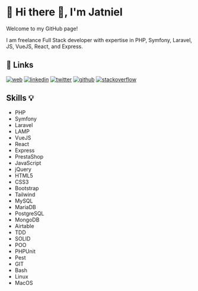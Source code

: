 # 🚀 Hi there 👋, I'm Jatniel
Welcome to my GitHub page!

I am freelance Full Stack developer with expertise in PHP, Symfony, Laravel, JS, VueJS, React, and Express. 

## 🔗 Links
[![web](https://img.shields.io/badge/my_web-000?style=for-the-badge&logo=ko-fi&logoColor=white)](https://jatniel.dev/)
[![linkedin](https://img.shields.io/badge/linkedin-0A66C2?style=for-the-badge&logo=linkedin&logoColor=white)](https://fr.linkedin.com/in/jatniel)
[![twitter](https://img.shields.io/badge/twitter-1DA1F2?style=for-the-badge&logo=twitter&logoColor=white)](https://twitter.com/jatnieldev)
[![github](https://img.shields.io/badge/github-007096?style=for-the-badge&logo=github&logoColor=white)](https://www.github.com/jatniel)
[![stackoverflow](https://img.shields.io/badge/stackoverflow-0A66C2?style=for-the-badge&logo=stackoverflow&logoColor=white)](https://stackoverflow.com/users/9446515/jatniel)

##  Skills 💡

- PHP
- Symfony
- Laravel
- LAMP
- VueJS
- React
- Express
- PrestaShop
- JavaScript
- jQuery
- HTML5
- CSS3
- Bootstrap
- Tailwind
- MySQL
- MariaDB
- PostgreSQL
- MongoDB
- Airtable
- TDD
- SOLID
- POO
- PHPUnit
- Pest
- GIT
- Bash
- Linux
- MacOS
  
  

 
